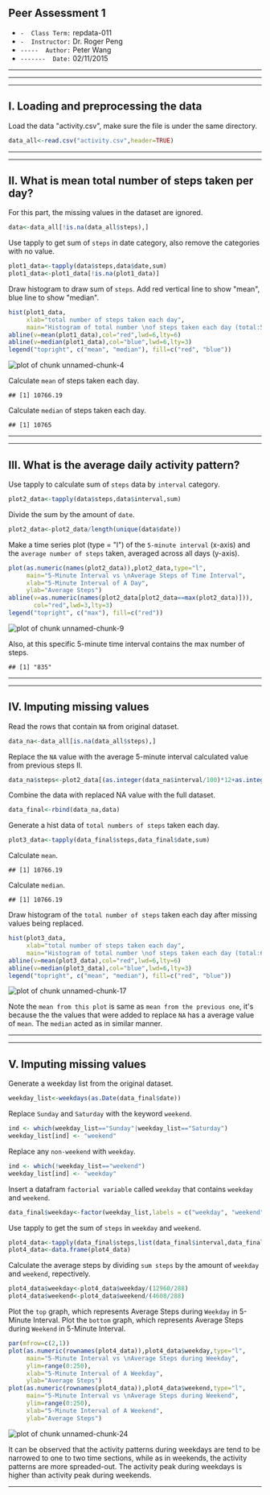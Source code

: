 ## Peer Assessment 1
* `-  Class Term:` repdata-011
* `-  Instructor:` Dr. Roger Peng
* `-----  Author:` Peter Wang
* `-------  Date:` 02/11/2015

- - - - - - - 
- - - - - - - 
- - - - - - - 

## I. Loading and preprocessing the data

Load the data "activity.csv", make sure the file is under the same directory.

```r
data_all<-read.csv("activity.csv",header=TRUE)
```

- - - - - - - 
- - - - - - - 

## II. What is mean total number of steps taken per day?

For this part, the missing values in the dataset are ignored.

```r
data<-data_all[!is.na(data_all$steps),]
```


Use tapply to get sum of `steps` in date category, also remove the categories with no value.

```r
plot1_data<-tapply(data$steps,data$date,sum)
plot1_data<-plot1_data[!is.na(plot1_data)]
```

Draw histogram to draw sum of `steps`. Add red vertical line to show "mean", blue line to show "median".

```r
hist(plot1_data,
     xlab="total number of steps taken each day",
     main="Histogram of total number \nof steps taken each day (total:53d)")
abline(v=mean(plot1_data),col="red",lwd=6,lty=6)
abline(v=median(plot1_data),col="blue",lwd=6,lty=3)
legend("topright", c("mean", "median"), fill=c("red", "blue"))
```

![plot of chunk unnamed-chunk-4](figure/unnamed-chunk-4-1.png) 

Calculate `mean` of steps taken each day.

```
## [1] 10766.19
```

Calculate `median` of steps taken each day.

```
## [1] 10765
```

- - - - - - - 
- - - - - - - 

## III. What is the average daily activity pattern?

Use tapply to calculate sum of `steps` data by `interval` category.

```r
plot2_data<-tapply(data$steps,data$interval,sum)
```

Divide the sum by the amount of `date`.

```r
plot2_data<-plot2_data/length(unique(data$date))
```

Make a time series plot (type = "l") of the `5-minute interval` (x-axis) and the `average number of steps` taken, averaged across all days (y-axis).

```r
plot(as.numeric(names(plot2_data)),plot2_data,type="l",
     main="5-Minute Interval vs \nAverage Steps of Time Interval",
     xlab="5-Minute Interval of A Day",
     ylab="Average Steps")
abline(v=as.numeric(names(plot2_data[plot2_data==max(plot2_data)])),
       col="red",lwd=3,lty=3)
legend("topright", c("max"), fill=c("red"))
```

![plot of chunk unnamed-chunk-9](figure/unnamed-chunk-9-1.png) 

Also, at this specific 5-minute time interval contains the max number of steps.

```
## [1] "835"
```

- - - - - - - 
- - - - - - - 

## IV. Imputing missing values

Read the rows that contain `NA` from original dataset.

```r
data_na<-data_all[is.na(data_all$steps),]
```

Replace the `NA` value with the average 5-minute interval calculated value from previous steps II.

```r
data_na$steps<-plot2_data[(as.integer(data_na$interval/100)*12+as.integer((data_na$interval%%100)/5)+1)]
```

Combine the data with replaced NA value with the full dataset.

```r
data_final<-rbind(data_na,data)
```

Generate a hist data of `total numbers of steps` taken each day.

```r
plot3_data<-tapply(data_final$steps,data_final$date,sum)
```

Calculate `mean`.

```
## [1] 10766.19
```

Calculate `median`.

```
## [1] 10766.19
```

Draw histogram of the `total number of steps` taken each day after missing values being replaced. 

```r
hist(plot3_data,
     xlab="total number of steps taken each day",
     main="Histogram of total number \nof steps taken each day (total:61d)")
abline(v=mean(plot3_data),col="red",lwd=6,lty=6)
abline(v=median(plot3_data),col="blue",lwd=6,lty=3)
legend("topright", c("mean", "median"), fill=c("red", "blue"))
```

![plot of chunk unnamed-chunk-17](figure/unnamed-chunk-17-1.png) 

Note the `mean from this plot` is same as `mean from the previous one`, it's because the the values that were added to replace `NA` has a average value of `mean`. The `median` acted as in similar manner. 


- - - - - - - 
- - - - - - - 

## V. Imputing missing values

Generate a weekday list from the original dataset.

```r
weekday_list<-weekdays(as.Date(data_final$date))
```

Replace `Sunday` and `Saturday` with the keyword `weekend`.

```r
ind <- which(weekday_list=="Sunday"|weekday_list=="Saturday")
weekday_list[ind] <- "weekend"
```

Replace any `non-weekend` with `weekday`.

```r
ind <- which(!weekday_list=="weekend")
weekday_list[ind] <- "weekday"
```

Insert a datafram `factorial variable` called `weekday` that contains `weekday` and `weekend`.

```r
data_final$weekday<-factor(weekday_list,labels = c("weekday", "weekend"))
```

Use tapply to get the sum of `steps` in `weekday` and `weekend`.

```r
plot4_data<-tapply(data_final$steps,list(data_final$interval,data_final$weekday),sum)
plot4_data<-data.frame(plot4_data)
```

Calculate the average steps by dividing `sum steps` by the amount of `weekday` and `weekend`, repectively.

```r
plot4_data$weekday<-plot4_data$weekday/(12960/288)
plot4_data$weekend<-plot4_data$weekend/(4608/288)
```

Plot the `top` graph, which represents Average Steps during `Weekday` in 5-Minute Interval. Plot the `bottom` graph, which represents Average Steps during `Weekend` in 5-Minute Interval.

```r
par(mfrow=c(2,1))
plot(as.numeric(rownames(plot4_data)),plot4_data$weekday,type="l",
     main="5-Minute Interval vs \nAverage Steps during Weekday",
     ylim=range(0:250),
     xlab="5-Minute Interval of A Weekday",
     ylab="Average Steps")
plot(as.numeric(rownames(plot4_data)),plot4_data$weekend,type="l",
     main="5-Minute Interval vs \nAverage Steps during Weekend",
     ylim=range(0:250),
     xlab="5-Minute Interval of A Weekend",
     ylab="Average Steps")
```

![plot of chunk unnamed-chunk-24](figure/unnamed-chunk-24-1.png) 

It can be observed that the activity patterns during weekdays are tend to be narrowed to one to two time sections, while as in weekends, the activity patterns are more spreaded-out. The activity peak during weekdays is higher than activity peak during weekends.



- - - - - - - 
